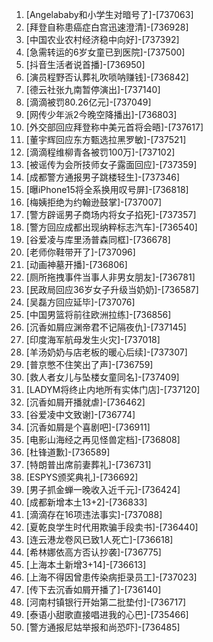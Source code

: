 
1. [Angelababy和小学生对暗号了]-[737063]
1. [拜登自称患癌症白宫迅速澄清]-[736928]
1. [中国农业农村经济稳中向好]-[737392]
1. [急需转运的6岁女童已到医院]-[737500]
1. [抖音生活者说首播]-[736950]
1. [演员程野否认葬礼吹唢呐赚钱]-[736842]
1. [德云社张九南暂停演出]-[737140]
1. [滴滴被罚80.26亿元]-[737049]
1. [网传少年派2今晚空降播出]-[736803]
1. [外交部回应拜登称中美元首将会晤]-[737617]
1. [董宇辉回应东方甄选拉黑罗敏]-[737521]
1. [滴滴程维柳青各被罚100万]-[737102]
1. [被谣传为会所技师女子露面回应]-[737359]
1. [成都警方通报男子跳楼轻生]-[737346]
1. [曝iPhone15将全系换用叹号屏]-[736818]
1. [梅姨拒绝为约翰逊鼓掌]-[737007]
1. [警方辟谣男子商场内将女子掐死]-[737357]
1. [警方回应成都出现纳粹标志汽车]-[736540]
1. [谷爱凌与库里汤普森同框]-[736678]
1. [老师你鞋带开了]-[737096]
1. [动画神墓开播]-[736806]
1. [厕所拖拽事件当事人非男女朋友]-[736781]
1. [民政局回应36岁女子升级当奶奶]-[736587]
1. [吴磊方回应延毕]-[737076]
1. [中国男篮将前往欧洲拉练]-[736856]
1. [沉香如屑应渊帝君不记隔夜仇]-[737145]
1. [印度海军航母发生火灾]-[737018]
1. [羊汤奶奶与店老板的暖心后续]-[737307]
1. [普京憋不住笑出了声]-[736759]
1. [救人者女儿与坠楼女童同名]-[737409]
1. [LADYM将终止内地所有实体门店]-[737120]
1. [沉香如屑开播就虐]-[736462]
1. [谷爱凌中文致谢]-[736774]
1. [沉香如屑是个喜剧吧]-[736911]
1. [电影山海经之再见怪兽定档]-[736808]
1. [杜锋道歉]-[736589]
1. [特朗普出席前妻葬礼]-[736731]
1. [ESPYS颁奖典礼]-[736692]
1. [男子抓金蝉一晚收入近千元]-[736424]
1. [成都新增本土13+2]-[736833]
1. [滴滴存在16项违法事实]-[737088]
1. [夏乾良学生时代用欺骗手段卖书]-[736440]
1. [连云港龙卷风已致1人死亡]-[736618]
1. [希林娜依高方否认抄袭]-[736775]
1. [上海本土新增3+14]-[736613]
1. [上海不得因曾患传染病拒录员工]-[737023]
1. [传下去沉香如屑开播了]-[736140]
1. [河南村镇银行开始第二批垫付]-[736717]
1. [泰语小甜歌直接唱进我的心巴]-[735466]
1. [警方通报尼姑举报和尚恐吓]-[736485]